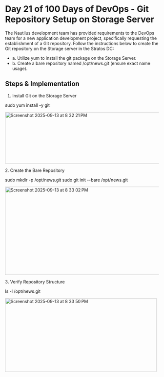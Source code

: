 # Day 21 of 100 Days of DevOps - Git Repository Setup on Storage Server
The Nautilus development team has provided requirements to the DevOps team for a new application development project, 
specifically requesting the establishment of a Git repository. 
Follow the instructions below to create the Git repository on the Storage server in the Stratos DC:

 - a. Utilize yum to install the git package on the Storage Server. 
 - b. Create a bare repository named /opt/news.git (ensure exact name usage).
   
## Steps & Implementation

1. Install Git on the Storage Server

sudo yum install -y git

<img width="773" height="168" alt="Screenshot 2025-09-13 at 8 32 21 PM" src="https://github.com/user-attachments/assets/58d64f6e-ed55-46c1-b5e2-3089a10fd956" />

2️. Create the Bare Repository

sudo mkdir -p /opt/news.git
sudo git init --bare /opt/news.git

<img width="743" height="288" alt="Screenshot 2025-09-13 at 8 33 02 PM" src="https://github.com/user-attachments/assets/b1eb54fa-fdd4-4209-91ce-ca5149881fe0" />


3️. Verify Repository Structure

ls -l /opt/news.git

<img width="496" height="241" alt="Screenshot 2025-09-13 at 8 33 50 PM" src="https://github.com/user-attachments/assets/1a6d2a5d-259f-4337-801b-75d495dd3b4c" />


